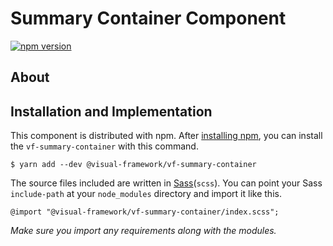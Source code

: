# Summary Container Component

[![npm version](https://badge.fury.io/js/%40visual-framework%2Fvf-summary-container.svg)](https://badge.fury.io/js/%40visual-framework%2Fvf-summary-container)

## About

## Installation and Implementation

This component is distributed with npm. After [installing npm](https://www.npmjs.com/get-npm), you can install the `vf-summary-container` with this command.

```
$ yarn add --dev @visual-framework/vf-summary-container
```

The source files included are written in [Sass](http://sass-lang.com)(`scss`). You can point your Sass `include-path` at your `node_modules` directory and import it like this.

```
@import "@visual-framework/vf-summary-container/index.scss";
```

_Make sure you import any requirements along with the modules._
